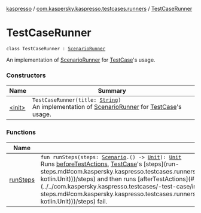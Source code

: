 [kaspresso](../../index.md) / [com.kaspersky.kaspresso.testcases.runners](../index.md) / [TestCaseRunner](./index.md)

# TestCaseRunner

`class TestCaseRunner : `[`ScenarioRunner`](../-scenario-runner/index.md)

An implementation of [ScenarioRunner](../-scenario-runner/index.md) for [TestCase](../../com.kaspersky.kaspresso.testcases/-test-case/index.md)'s usage.

### Constructors

| Name | Summary |
|---|---|
| [&lt;init&gt;](-init-.md) | `TestCaseRunner(title: `[`String`](https://kotlinlang.org/api/latest/jvm/stdlib/kotlin/-string/index.html)`)`<br>An implementation of [ScenarioRunner](../-scenario-runner/index.md) for [TestCase](../../com.kaspersky.kaspresso.testcases/-test-case/index.md)'s usage. |

### Functions

| Name | Summary |
|---|---|
| [runSteps](run-steps.md) | `fun runSteps(steps: `[`Scenario`](../../com.kaspersky.kaspresso.testcases/-scenario/index.md)`.() -> `[`Unit`](https://kotlinlang.org/api/latest/jvm/stdlib/kotlin/-unit/index.html)`): `[`Unit`](https://kotlinlang.org/api/latest/jvm/stdlib/kotlin/-unit/index.html)<br>Runs [beforeTestActions](#), [TestCase](../../com.kaspersky.kaspresso.testcases/-test-case/index.md)'s [steps](run-steps.md#com.kaspersky.kaspresso.testcases.runners.TestCaseRunner$runSteps(kotlin.Function1((com.kaspersky.kaspresso.testcases.Scenario, kotlin.Unit)))/steps) and then runs [afterTestActions](#). [afterTestActions](#) are invoked even if [beforeTestActions](#) or [TestCase](../../com.kaspersky.kaspresso.testcases/-test-case/index.md)'s [steps](run-steps.md#com.kaspersky.kaspresso.testcases.runners.TestCaseRunner$runSteps(kotlin.Function1((com.kaspersky.kaspresso.testcases.Scenario, kotlin.Unit)))/steps) fail. |
